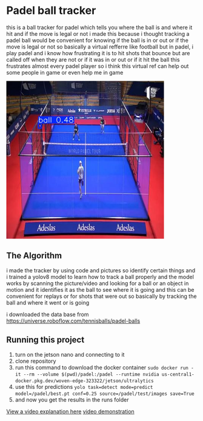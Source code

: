 # Padel ball tracker

 this is a ball tracker for padel which tells you where the ball is and where it hit and if the move is legal or not i made this because i thought tracking a padel ball would be convenient for knowing if the ball is in or out or if the move is legal or not so basically a virtual refferre like football but in padel, i play padel and i know how frustrating it is to hit shots that bounce but are called off when they are not or if it was in or out or if it hit the ball this frustrates almost every padel player so i think this virtual ref can help out some people in game or even help me in game

![image of padel players](https://github.com/dashingbukarsha/padel/blob/main/predict/frame_174_jpg.rf.42b506db27ac8122297e08eea028fbd5.jpg?raw=true)

## The Algorithm

i made the tracker by using code and pictures so identify certain things and i trained a yolov8 model to learn how to track a ball properly and the model works by scanning the picture/video and looking for a ball or an object in motion and it identifies it as the ball to see where it is going and this can be convenient for replays or for shots that were out so basically by tracking the ball and where it went or is going

i downloaded the data base from https://universe.roboflow.com/tennisballs/padel-balls 

## Running this project

1. turn on the jetson nano and connecting to it
2. clone repository
3. run this command to download the docker container `sudo docker run -it --rm --volume $(pwd)/padel:/padel --runtime nvidia us-central1-docker.pkg.dev/woven-edge-323322/jetson/ultralytics`
4. use this for predictions `yolo task=detect mode=predict model=/padel/best.pt conf=0.25 source=/padel/test/images save=True`
5.  and now you get the results in the runs folder

[View a video explanation here](https://youtu.be/5TZpUgW1oRw)
[video demonstration](https://drive.google.com/file/d/1o2Ge63nQRdn9s6n92weFoZbA0pGxD4Sj/view?usp=sharing)
